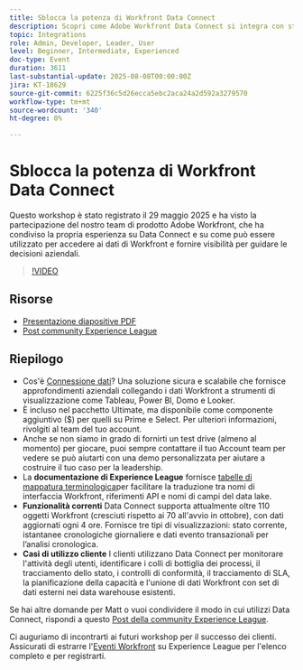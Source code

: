 ```yaml
---
title: Sblocca la potenza di Workfront Data Connect
description: Scopri come Adobe Workfront Data Connect si integra con strumenti BI per sbloccare informazioni approfondite, monitorare le prestazioni e favorire decisioni aziendali più intelligenti.
topic: Integrations
role: Admin, Developer, Leader, User
level: Beginner, Intermediate, Experienced
doc-type: Event
duration: 3611
last-substantial-update: 2025-08-08T00:00:00Z
jira: KT-18629
source-git-commit: 6225f36c5d26ecca5ebc2aca24a2d592a3279570
workflow-type: tm+mt
source-wordcount: '340'
ht-degree: 0%

---
```



# Sblocca la potenza di Workfront Data Connect

Questo workshop è stato registrato il 29 maggio 2025 e ha visto la partecipazione del nostro team di prodotto Adobe Workfront, che ha condiviso la propria esperienza su Data Connect e su come può essere utilizzato per accedere ai dati di Workfront e fornire visibilità per guidare le decisioni aziendali.

>[!VIDEO](https://video.tv.adobe.com/v/3469965/?learn=on&enablevpops)

## Risorse

* [Presentazione diapositive PDF](https://workfront-experience.s3.us-west-2.amazonaws.com/Training/Guides/Customer+Success+at+Scale/Slide+Deck+-+Adobe+Workfront+Data+Connect+052925.pdf)
* [Post community Experience League](https://experienceleaguecommunities.adobe.com/t5/workfront-discussions/event-follow-up-unlock-the-power-of-workfront-data-connect/td-p/756725)

## Riepilogo

* Cos&#39;è [Connessione dati](https://experienceleague.adobe.com/en/docs/workfront/using/reporting/data-lake/data-lake-overview)? Una soluzione sicura e scalabile che fornisce approfondimenti aziendali collegando i dati Workfront a strumenti di visualizzazione come Tableau, Power BI, Domo e Looker.
* È incluso nel pacchetto Ultimate, ma disponibile come componente aggiuntivo ($) per quelli su Prime e Select. Per ulteriori informazioni, rivolgiti al team del tuo account.
* Anche se non siamo in grado di fornirti un test drive (almeno al momento) per giocare, puoi sempre contattare il tuo Account team per vedere se può aiutarti con una demo personalizzata per aiutare a costruire il tuo caso per la leadership.
* La **documentazione di Experience League** fornisce [tabelle di mappatura terminologica](https://experienceleague.adobe.com/en/docs/workfront/using/reporting/data-lake/data-dictionary)per facilitare la traduzione tra nomi di interfaccia Workfront, riferimenti API e nomi di campi del data lake.
* **Funzionalità correnti** Data Connect supporta attualmente oltre 110 oggetti Workfront (cresciuti rispetto ai 70 all&#39;avvio in ottobre), con dati aggiornati ogni 4 ore. Fornisce tre tipi di visualizzazioni: stato corrente, istantanee cronologiche giornaliere e dati evento transazionali per l’analisi cronologica.
* **Casi di utilizzo cliente** I clienti utilizzano Data Connect per monitorare l&#39;attività degli utenti, identificare i colli di bottiglia dei processi, il tracciamento dello stato, i controlli di conformità, il tracciamento di SLA, la pianificazione della capacità e l&#39;unione di dati Workfront con set di dati esterni nei data warehouse esistenti. 

Se hai altre domande per Matt o vuoi condividere il modo in cui utilizzi Data Connect, rispondi a questo [Post della community Experience League](https://experienceleaguecommunities.adobe.com/t5/workfront-discussions/event-follow-up-unlock-the-power-of-workfront-data-connect/td-p/756725).


Ci auguriamo di incontrarti ai futuri workshop per il successo dei clienti.  Assicurati di estrarre l&#39;[Eventi Workfront](https://experienceleague.adobe.com/events/?filters=Workfront) su Experience League per l&#39;elenco completo e per registrarti.


